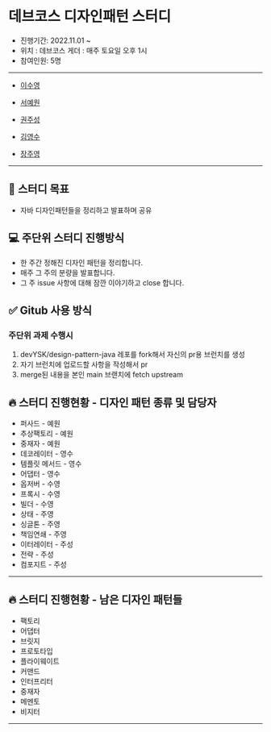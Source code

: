 # 데브코스 디자인패턴 스터디
+ 진행기간: 2022.11.01 ~
+ 위치 : 데브코스 게더 : 매주 토요일 오후 1시
+ 참여인원: 5명


---
  * [이수영](https://github.com/twotwobread)
    
  * [서예원](https://github.com/yewon9609)
    
  * [권주성](https://github.com/JoosungKwon)
    
  * [김영수](https://github.com/devYSK)
    
  * [장주영](https://github.com/cloudwi)
---

## 🎯 스터디 목표
+ 자바 디자인패턴들을 정리하고 발표하며 공유
  <br>

## 💻 주단위 스터디 진행방식
+ 한 주간 정해진 디자인 패턴을 정리합니다.
+ 매주 그 주의 분량을 발표합니다.
+ 그 주 issue 사항에 대해 잠깐 이야기하고 close 합니다.
  <br>

## ✅ Gitub 사용 방식
### 주단위 과제 수행시
1. devYSK/design-pattern-java 레포를 fork해서 자신의 pr용 브런치를 생성
2. 자기 브런치에 업로드할 사항을 작성해서 pr
3. merge된 내용을 본인 main 브랜치에 fetch upstream


## 🔥 스터디 진행현황 - 디자인 패턴 종류 및 담당자 
* 퍼사드 - 예원 
* 추상팩토리 - 예원
* 중재자 - 예원
* 데코레이터 - 영수
* 템플릿 메서드 - 영수
* 어댑터 - 영수 
* 옵저버 - 수영
* 프록시 - 수영 
* 빌더 - 수영
* 상태 - 주영
* 싱글톤 - 주영
* 책임연쇄 - 주영
* 이터레이터 - 주성 
* 전략 - 주성 
* 컴포지트 - 주성
---------- 

## 🔥 스터디 진행현황 -  남은 디자인 패턴들
* 팩토리 
* 어댑터
* 브릿지
* 프로토타입
* 플라이웨이트
* 커맨드
* 인터프리터
* 중재자
* 메멘토
* 비지터

****
